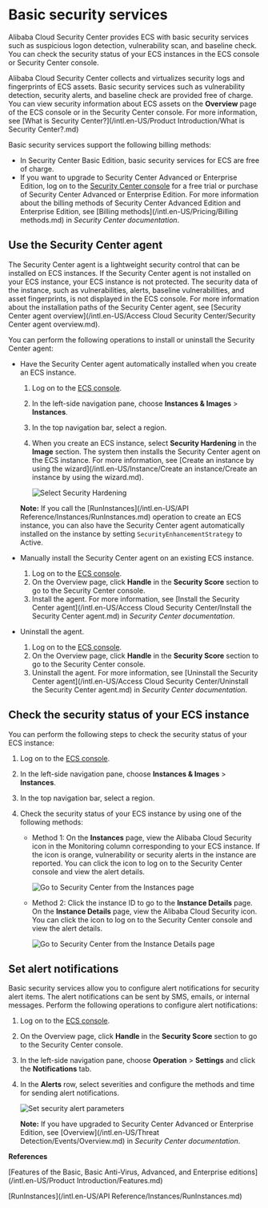 # Basic security services

Alibaba Cloud Security Center provides ECS with basic security services such as suspicious logon detection, vulnerability scan, and baseline check. You can check the security status of your ECS instances in the ECS console or Security Center console.

Alibaba Cloud Security Center collects and virtualizes security logs and fingerprints of ECS assets. Basic security services such as vulnerability detection, security alerts, and baseline check are provided free of charge. You can view security information about ECS assets on the **Overview** page of the ECS console or in the Security Center console. For more information, see [What is Security Center?](/intl.en-US/Product Introduction/What is Security Center?.md)

Basic security services support the following billing methods:

-   In Security Center Basic Edition, basic security services for ECS are free of charge.
-   If you want to upgrade to Security Center Advanced or Enterprise Edition, log on to the [Security Center console](https://yundunnext.console.aliyun.com/) for a free trial or purchase of Security Center Advanced or Enterprise Edition. For more information about the billing methods of Security Center Advanced Edition and Enterprise Edition, see [Billing methods](/intl.en-US/Pricing/Billing methods.md) in *Security Center documentation*.

## Use the Security Center agent

The Security Center agent is a lightweight security control that can be installed on ECS instances. If the Security Center agent is not installed on your ECS instance, your ECS instance is not protected. The security data of the instance, such as vulnerabilities, alerts, baseline vulnerabilities, and asset fingerprints, is not displayed in the ECS console. For more information about the installation paths of the Security Center agent, see [Security Center agent overview](/intl.en-US/Access Cloud Security Center/Security Center agent overview.md).

You can perform the following operations to install or uninstall the Security Center agent:

-   Have the Security Center agent automatically installed when you create an ECS instance.

    1.  Log on to the [ECS console](https://ecs.console.aliyun.com).
    2.  In the left-side navigation pane, choose **Instances & Images** \> **Instances**.
    3.  In the top navigation bar, select a region.
    4.  When you create an ECS instance, select **Security Hardening** in the **Image** section. The system then installs the Security Center agent on the ECS instance. For more information, see [Create an instance by using the wizard](/intl.en-US/Instance/Create an instance/Create an instance by using the wizard.md).

        ![Select Security Hardening](https://static-aliyun-doc.oss-cn-hangzhou.aliyuncs.com/assets/img/en-US/2220613061/p49036.png)

    **Note:** If you call the [RunInstances](/intl.en-US/API Reference/Instances/RunInstances.md) operation to create an ECS instance, you can also have the Security Center agent automatically installed on the instance by setting `SecurityEnhancementStrategy` to Active.

-   Manually install the Security Center agent on an existing ECS instance.
    1.  Log on to the [ECS console](https://ecs.console.aliyun.com).
    2.  On the Overview page, click **Handle** in the **Security Score** section to go to the Security Center console.
    3.  Install the agent. For more information, see [Install the Security Center agent](/intl.en-US/Access Cloud Security Center/Install the Security Center agent.md) in *Security Center documentation*.
-   Uninstall the agent.
    1.  Log on to the [ECS console](https://ecs.console.aliyun.com).
    2.  On the Overview page, click **Handle** in the **Security Score** section to go to the Security Center console.
    3.  Uninstall the agent. For more information, see [Uninstall the Security Center agent](/intl.en-US/Access Cloud Security Center/Uninstall the Security Center agent.md) in *Security Center documentation*.

## Check the security status of your ECS instance

You can perform the following steps to check the security status of your ECS instance:

1.  Log on to the [ECS console](https://ecs.console.aliyun.com).

2.  In the left-side navigation pane, choose **Instances & Images** \> **Instances**.

3.  In the top navigation bar, select a region.

4.  Check the security status of your ECS instance by using one of the following methods:

    -   Method 1: On the **Instances** page, view the Alibaba Cloud Security icon in the Monitoring column corresponding to your ECS instance. If the icon is orange, vulnerability or security alerts in the instance are reported. You can click the icon to log on to the Security Center console and view the alert details.

        ![Go to Security Center from the Instances page](https://static-aliyun-doc.oss-cn-hangzhou.aliyuncs.com/assets/img/en-US/8834129951/p49045.png)

    -   Method 2: Click the instance ID to go to the **Instance Details** page. On the **Instance Details** page, view the Alibaba Cloud Security icon. You can click the icon to log on to the Security Center console and view the alert details.

        ![Go to Security Center from the Instance Details page](https://static-aliyun-doc.oss-cn-hangzhou.aliyuncs.com/assets/img/en-US/9834129951/p49046.png)


## Set alert notifications

Basic security services allow you to configure alert notifications for security alert items. The alert notifications can be sent by SMS, emails, or internal messages. Perform the following operations to configure alert notifications:

1.  Log on to the [ECS console](https://ecs.console.aliyun.com).

2.  On the Overview page, click **Handle** in the **Security Score** section to go to the Security Center console.

3.  In the left-side navigation pane, choose **Operation** \> **Settings** and click the **Notifications** tab.

4.  In the **Alerts** row, select severities and configure the methods and time for sending alert notifications.

    ![Set security alert parameters](https://static-aliyun-doc.oss-cn-hangzhou.aliyuncs.com/assets/img/en-US/9834129951/p49039.png)

    **Note:** If you have upgraded to Security Center Advanced or Enterprise Edition, see [Overview](/intl.en-US/Threat Detection/Events/Overview.md) in *Security Center documentation*.


**References**  


[Features of the Basic, Basic Anti-Virus, Advanced, and Enterprise editions](/intl.en-US/Product Introduction/Features.md)

[RunInstances](/intl.en-US/API Reference/Instances/RunInstances.md)

